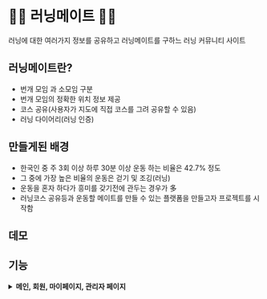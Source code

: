 # 🏃‍♂ 러닝메이트 🏃‍♀
러닝에 대한 여러가지 정보를 공유하고 러닝메이트를 구하느 러닝 커뮤니티 사이트

## 러닝메이트란?
- 번개 모임 과 소모임 구분
- 번개 모임의 정확한 위치 정보 제공
- 코스 공유(사용자가 지도에 직접 코스를 그려 공유할 수 있음)
- 러닝 다이어리(러닝 인증)

## 만들게된 배경
- 한국인 중 주 3회 이상 하루 30분 이상 운동 하는 비율은 42.7% 정도
- 그 중에 가장 높은 비율의 운동은 걷기 및 조깅(러닝)
- 운동을 혼자 하다가 흥미를 갖기전에 관두는 경우가 多
- 러닝코스 공유등과 운동할 메이트를 만들 수 있는 플랫폼을 만들고자 프로젝트를 시작함

## 데모

## 기능
<details><summary> <b>메인, 회원, 마이페이지, 관리자 페이지</b> </summary><details>

<details><summary> <b>메이트 구하기</b> </summary><details>

<details><summary> <b>오늘의 러닝</b> </summary><details>

<details><summary> <b>코스 공유</b> </summary><details>

<details><summary> <b>자유게시판</b> </summary><details>

## 클래스 구조

## 디비 스키마

## 팀 역할

<details><summary> <b채효주</b> </summary>

* 로그인, 회원가입/ 마이페이지(F, B)

<details>
<br>

<details><summary> <b홍성호</b> </summary>

* 러닝메이트페이지(F, B) - 카카오 지도 API 연동

<details>
<br>

<details><summary> <b김상원</b> </summary>

* 메인페이지, 자유게시판(F, B)

<details>
<br>

<details><summary> <b조예선</b> </summary>

* 나처럼 달려페이지(F, B) - Mapbox Geolocation API 연동

<details>
<br>

<details><summary> <b김민정</b> </summary>

* 오늘의 러닝페이지(F, B)

<details>
<br>

## 기술 스택
<details><summary> <b>Back-end</b> </summary>

* JAVA SE-11
* Spring Boot
* Spring MVC

</details>
<br>

<details><summary> <b>Front-end</b> </summary>

* HTML5
* CSS
* JavaScript

</details>
<br>

<details><summary> <b>DBMS</b> </summary>

* MySQL

</details>
<br>

<details><summary> <b>DevOps</b> </summary>

* GitHub

</details>
<br>

<details><summary> <b>API & Library</b> </summary>

* KaKao API - 지도
* Mapbox Geolocation API

</details>
<br>

멀티캠퍼스 풀스택 세미프로젝트 
